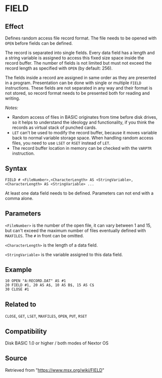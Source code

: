 # FIELD

## Effect

Defines random access file record format. The file needs to be opened with `OPEN` before fields can be defined.

The record is separated into single fields. Every data field has a length and a string variable is assigned to access this fixed size space inside the record buffer. The number of fields is not limited but must not exceed the record length as specified with `OPEN` (by default: 256).

The fields inside a record are assigned in same order as they are presented in a program. Presentation can be done with single or multiple `FIELD` instructions. These fields are not separated in any way and their format is not stored, so record format needs to be presented both for reading and writing.

_Notes:_
- Random access of files in BASIC originates from time before disk drives, so it helps to understand the ideology and functionality, if you think the records as virtual stack of punched cards.
- `LET` can't be used to modify the record buffer, because it moves variable back to normal variable storage space. When handling random access files, you need to use `LSET` or `RSET` instead of `LET`.
- The record buffer location in memory can be checked with the `VARPTR` instruction.

## Syntax

`FIELD # <FileNumber>,<CharacterLength> AS <StringVariable>,<CharacterLength> AS <StringVariable> ...`

At least one data field needs to be defined. Parameters can not end with a comma alone.

## Parameters

`<FileNumber>` is the number of the open file, it can vary between 1 and 15, but can't exceed the maximum number of files eventually defined with `MAXFILES`. The `#` in front can be omitted.

`<CharacterLength>` is the length of a data field.

`<StringVariable>` is the variable assigned to this data field.

## Example

```basic
10 OPEN "A:RECORD.DAT" AS #1 
20 FIELD #1, 20 AS A$, 10 AS B$, 15 AS C$
30 CLOSE #1
```

## Related to

`CLOSE`, `GET`, `LSET`, `MAXFILES`, `OPEN`, `PUT`, `RSET`

## Compatibility

Disk BASIC 1.0 or higher / both modes of Nextor OS

## Source

Retrieved from "https://www.msx.org/wiki/FIELD"
